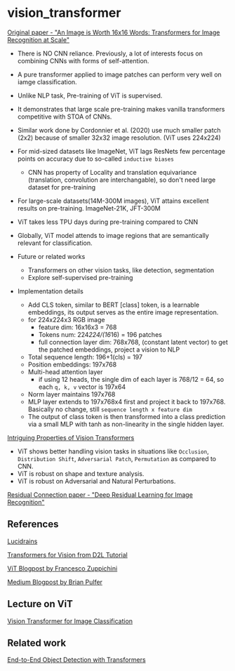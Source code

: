 # vision_transformer 

[Original paper - "An Image is Worth 16x16 Words: Transformers for Image Recognition at Scale"](https://arxiv.org/abs/2010.11929) 

- There is NO CNN reliance. Previously, a lot of interests focus on combining CNNs with forms of self-attention. 
- A pure transformer applied to image patches can perform very well on iamge classification.
- Unlike NLP task, Pre-training of ViT is supervised.
- It demonstrates that large scale pre-training makes vanilla transformers competitive with STOA of CNNs.
- Similar work done by Cordonnier et al. (2020) use much smaller patch (2x2) because of smaller 32x32 image resolution. (ViT uses 224x224)
- For mid-sized datasets like ImageNet, ViT lags ResNets few percentage points on accuracy due to so-called `inductive biases`
  - CNN has property of Locality and translation equivariance (translation, convolution are interchangable), so don't need large dataset for pre-training
- For large-scale datasets(14M-300M images), ViT attains excellent results on pre-training. ImageNet-21K, JFT-300M
- ViT takes less TPU days during pre-training compared to CNN
- Globally, ViT model attends to image regions that are semantically relevant for classification.
- Future or related works
  - Transformers on other vision tasks, like detection, segmentation
  - Explore self-supervised pre-training

- Implementation details
    - Add CLS token, similar to BERT [class] token, is a learnable embeddings, its output serves as the entire image representation.
    - for 224x224x3 RGB image
       - feature dim: 16x16x3 = 768
       - Tokens num: 224*224/(16*16) = 196 patches
       - full connection layer dim: 768x768, (constant latent vector) to get the patched embeddings, project a vision to NLP
    - Total sequence length: 196+1(cls) = 197
    - Position embeddings: 197x768
    - Multi-head attention layer 
      - if using 12 heads, the single dim of each layer is 768/12 = 64, so each `q, k, v` vector is 197x64
    - Norm layer maintains 197x768
    - MLP layer extends to 197x768x4 first and project it back to 197x768. Basically no change, still `sequence length x feature dim`
    - The output of class token is then transformed into a class prediction via a small MLP with tanh as non-linearity in the single hidden layer.

      
[Intriguing Properties of Vision Transformers](https://arxiv.org/abs/2105.10497)

- ViT shows better handling vision tasks in situations like `Occlusion`, `Distribution Shift`, `Adversarial Patch`, `Permutation` as compared to CNN.
- ViT is robust on shape and texture analysis.
- ViT is robust on Adversarial and Natural Perturbations.

[Residual Connection paper - "Deep Residual Learning for Image Recognition"](https://arxiv.org/abs/1512.03385)

## References 

[Lucidrains](https://github.com/lucidrains/vit-pytorch) 

[Transformers for Vision from D2L Tutorial](https://d2l.ai/chapter_attention-mechanisms-and-transformers/vision-transformer.html)

[ViT Blogpost by Francesco Zuppichini](https://towardsdatascience.com/implementing-visualttransformer-in-pytorch-184f9f16f632) 

[Medium Blogpost by Brian Pulfer](https://medium.com/mlearning-ai/vision-transformers-from-scratch-pytorch-a-step-by-step-guide-96c3313c2e0c)

## Lecture on ViT

[Vision Transformer for Image Classification](https://www.youtube.com/watch?v=HZ4j_U3FC94)

## Related work

[End-to-End Object Detection with Transformers](https://arxiv.org/abs/2005.12872)
